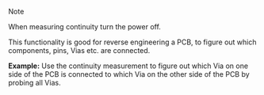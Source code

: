 >[!Note]
>When measuring continuity turn the power off.

This functionality is good for reverse engineering a PCB, to figure out which components, pins, Vias etc. are connected.

**Example:**
Use the continuity measurement to figure out which Via on one side of the PCB is connected to which Via on the other side of the PCB by probing all Vias.